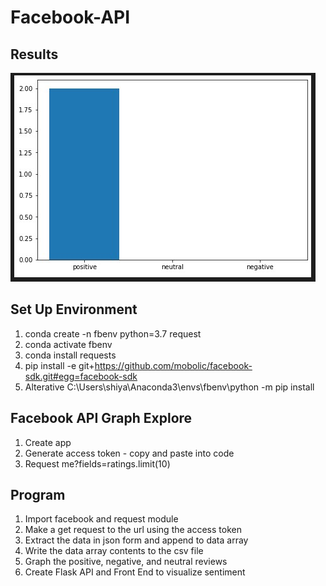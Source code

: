 # Facebook-API
## Results
![Results](https://github.com/shiyanboxer/Facebook-API/blob/main/Screenshot%202020-11-03%20124459.jpg)

## Set Up Environment
1. conda create -n fbenv python=3.7 request
3. conda activate fbenv
4. conda install requests
5. pip install -e git+https://github.com/mobolic/facebook-sdk.git#egg=facebook-sdk
6. Alterative C:\Users\shiya\Anaconda3\envs\fbenv\python -m pip install <package-name>

## Facebook API Graph Explore
1. Create app
2. Generate access token - copy and paste into code
3. Request me?fields=ratings.limit(10)


## Program 
1. Import facebook and request module
2. Make a get request to the url using the access token 
3. Extract the data in json form and append to data array
4. Write the data array contents to the csv file
5. Graph the positive, negative, and neutral reviews
6. Create Flask API and Front End to visualize sentiment
